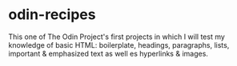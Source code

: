 # odin-recipes
This one of The Odin Project's first projects in which I will test my knowledge of basic HTML: boilerplate, headings, paragraphs, lists, important & emphasized text as well es hyperlinks & images.